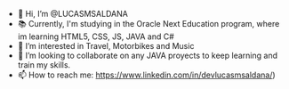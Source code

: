 - 👋 Hi, I’m @LUCASMSALDANA
- :books: Currently, I'm studying in the Oracle Next Education program, where im learning HTML5, CSS, JS, JAVA and C#
- 👀 I’m interested in Travel, Motorbikes and Music
- 💞️ I’m looking to collaborate on any JAVA proyects to keep learning and train my skills.
- 📫 How to reach me: https://www.linkedin.com/in/devlucasmsaldana/)

